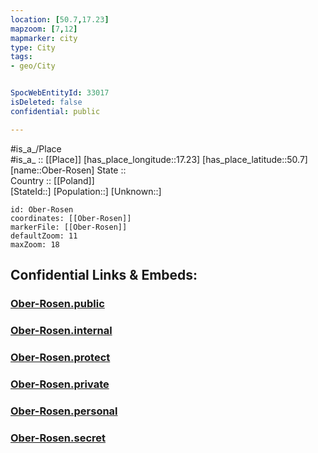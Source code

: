 ```yaml
---
location: [50.7,17.23] 
mapzoom: [7,12] 
mapmarker: city 
type: City
tags:
- geo/City


SpocWebEntityId: 33017
isDeleted: false
confidential: public

---
```

#is_a_/Place  
#is_a_ :: [[Place]] 
[has_place_longitude::17.23] 
[has_place_latitude::50.7] 
[name::Ober-Rosen] 
State ::  
Country :: [[Poland]]  
[StateId::] 
[Population::] 
[Unknown::] 


```leaflet
id: Ober-Rosen
coordinates: [[Ober-Rosen]] 
markerFile: [[Ober-Rosen]] 
defaultZoom: 11 
maxZoom: 18
```


## Confidential Links & Embeds: 

### [Ober-Rosen.public](/_public/\Earth\Continent\Europe\Europe~East\Poland\Provinces~Poland\Opole\CityOber-Rosen.public.md) 

### [Ober-Rosen.internal](/_internal/\Earth\Continent\Europe\Europe~East\Poland\Provinces~Poland\Opole\CityOber-Rosen.internal.md) 

### [Ober-Rosen.protect](/_protect/\Earth\Continent\Europe\Europe~East\Poland\Provinces~Poland\Opole\CityOber-Rosen.protect.md) 

### [Ober-Rosen.private](/_private/\Earth\Continent\Europe\Europe~East\Poland\Provinces~Poland\Opole\CityOber-Rosen.private.md) 

### [Ober-Rosen.personal](/_personal/\Earth\Continent\Europe\Europe~East\Poland\Provinces~Poland\Opole\CityOber-Rosen.personal.md) 

### [Ober-Rosen.secret](/_secret/\Earth\Continent\Europe\Europe~East\Poland\Provinces~Poland\Opole\CityOber-Rosen.secret.md)

